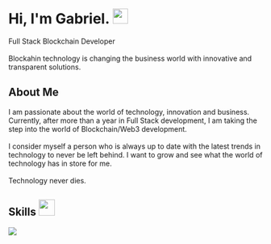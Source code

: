 <h1> Hi, I'm Gabriel.  <img src = "https://raw.githubusercontent.com/MartinHeinz/MartinHeinz/master/wave.gif" width = 30px> </h1>
<p align='center'>
</p>

<div size='20px'> Full Stack Blockchain Developer <br>

  <br>
  Blockahin technology is changing the business world with innovative and transparent solutions.
  
</div>

<h2> About Me </h2>
I am passionate about the world of technology, innovation and business. Currently, after more than a year in Full Stack development, I am taking the step into the world of Blockchain/Web3 development.
<br>
<br>
I consider myself a person who is always up to date with the latest trends in technology to never be left behind. I want to grow and see what the world of technology has in store for me.
<br> 
<br>
Technology never dies.

  

<h2> Skills <img src = "https://media2.giphy.com/media/QssGEmpkyEOhBCb7e1/giphy.gif?cid=ecf05e47a0n3gi1bfqntqmob8g9aid1oyj2wr3ds3mg700bl&rid=giphy.gif" width = 32px> </h2>





  <a href="https://skillicons.dev">
    <img src="https://skillicons.dev/icons?i=tailwind,js,react,nodejs,mysql,solidity,rust,go," />
  </a>

